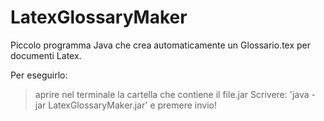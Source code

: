 # LatexGlossaryMaker
Piccolo programma Java che crea automaticamente un Glossario.tex per documenti Latex.

Per eseguirlo: 
  > aprire nel terminale la cartella che contiene il file.jar
  > Scrivere: 'java -jar LatexGlossaryMaker.jar' e premere invio!
